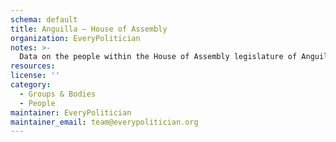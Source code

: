 ```yaml
---
schema: default
title: Anguilla — House of Assembly
organization: EveryPolitician
notes: >-
  Data on the people within the House of Assembly legislature of Anguilla.
resources:
license: ''
category:
  - Groups & Bodies
  - People
maintainer: EveryPolitician
maintainer_email: team@everypolitician.org
---
```

